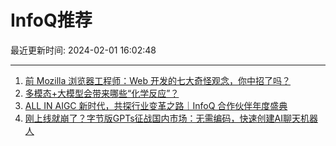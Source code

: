 # InfoQ推荐

最近更新时间: 2024-02-01 16:02:48

--- 
1. [前 Mozilla 浏览器工程师：Web 开发的七大奇怪观念，你中招了吗？](https://www.infoq.cn/article/e9csXhR2pJafE2FhDqAd) 
2. [多模态+大模型会带来哪些“化学反应”？](https://www.infoq.cn/article/z61j9qm9yX9Tq7N2p8tA) 
3. [ALL IN AIGC 新时代，共探行业变革之路｜InfoQ 合作伙伴年度盛典](https://www.infoq.cn/article/6rOYTrA6LToGe35zBtUT) 
4. [刚上线就崩了？字节版GPTs征战国内市场：无需编码，快速创建AI聊天机器人](https://www.infoq.cn/article/t8F5gt0MRXcxr0ZWe9Ij) 

